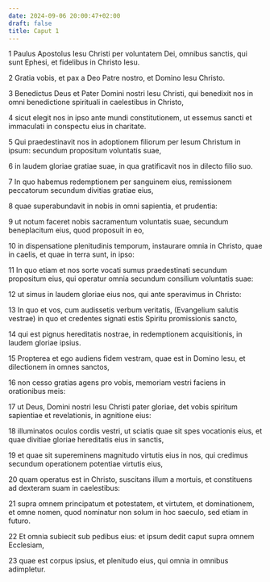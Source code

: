 ```yaml
---
date: 2024-09-06 20:00:47+02:00
draft: false
title: Caput 1
---
```





1 Paulus Apostolus Iesu Christi per voluntatem Dei, omnibus sanctis, qui sunt Ephesi, et fidelibus in Christo Iesu.

2 Gratia vobis, et pax a Deo Patre nostro, et Domino Iesu Christo.

3 Benedictus Deus et Pater Domini nostri Iesu Christi, qui benedixit nos in omni benedictione spirituali in caelestibus in Christo,

4 sicut elegit nos in ipso ante mundi constitutionem, ut essemus sancti et immaculati in conspectu eius in charitate.

5 Qui praedestinavit nos in adoptionem filiorum per Iesum Christum in ipsum: secundum propositum voluntatis suae,

6 in laudem gloriae gratiae suae, in qua gratificavit nos in dilecto filio suo.

7 In quo habemus redemptionem per sanguinem eius, remissionem peccatorum secundum divitias gratiae eius,

8 quae superabundavit in nobis in omni sapientia, et prudentia:

9 ut notum faceret nobis sacramentum voluntatis suae, secundum beneplacitum eius, quod proposuit in eo,

10 in dispensatione plenitudinis temporum, instaurare omnia in Christo, quae in caelis, et quae in terra sunt, in ipso:

11 In quo etiam et nos sorte vocati sumus praedestinati secundum propositum eius, qui operatur omnia secundum consilium voluntatis suae:

12 ut simus in laudem gloriae eius nos, qui ante speravimus in Christo:

13 In quo et vos, cum audissetis verbum veritatis, (Evangelium salutis vestrae) in quo et credentes signati estis Spiritu promissionis sancto,

14 qui est pignus hereditatis nostrae, in redemptionem acquisitionis, in laudem gloriae ipsius.

15 Propterea et ego audiens fidem vestram, quae est in Domino Iesu, et dilectionem in omnes sanctos,

16 non cesso gratias agens pro vobis, memoriam vestri faciens in orationibus meis:

17 ut Deus, Domini nostri Iesu Christi pater gloriae, det vobis spiritum sapientiae et revelationis, in agnitione eius:

18 illuminatos oculos cordis vestri, ut sciatis quae sit spes vocationis eius, et quae divitiae gloriae hereditatis eius in sanctis,

19 et quae sit supereminens magnitudo virtutis eius in nos, qui credimus secundum operationem potentiae virtutis eius,

20 quam operatus est in Christo, suscitans illum a mortuis, et constituens ad dexteram suam in caelestibus:

21 supra omnem principatum et potestatem, et virtutem, et dominationem, et omne nomen, quod nominatur non solum in hoc saeculo, sed etiam in futuro.

22 Et omnia subiecit sub pedibus eius: et ipsum dedit caput supra omnem Ecclesiam,

23 quae est corpus ipsius, et plenitudo eius, qui omnia in omnibus adimpletur.


